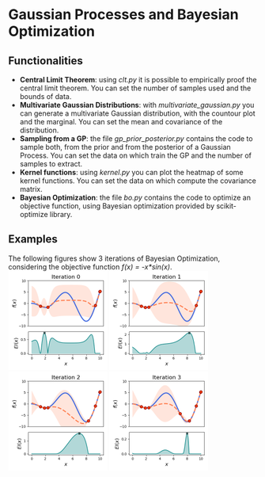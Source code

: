 # Gaussian Processes and Bayesian Optimization

## Functionalities
- **Central Limit Theorem**: using _clt.py_ it is possible to empirically proof the central limit theorem. You can set the number of samples used and the bounds of data.
- **Multivariate Gaussian Distributions**: with _multivariate_gaussian.py_ you can generate a multivariate Gaussian distribution, with the countour plot and the marginal. You can set the mean and covariance of the distribution.
- **Sampling from a GP**: the file _gp_prior_posterior.py_ contains the code to sample both, from the prior and from the posterior of a Gaussian Process. You can set the data on which train the GP and the number of samples to extract.  
- **Kernel functions**: using _kernel.py_ you can plot the heatmap of some kernel functions. You can set the data on which compute the covariance matrix.  
- **Bayesian Optimization**: the file _bo.py_ contains the code to optimize an objective function, using Bayesian optimization provided by scikit-optimize library. 

## Examples
The following figures show 3 iterations of Bayesian Optimization, considering the objective function _f(x) = -x*sin(x)_.  
<img src= "https://github.com/andreaponti5/GP-BO/blob/main/figures/bo_ei_0.png" width="200" height="200">
<img src= "https://github.com/andreaponti5/GP-BO/blob/main/figures/bo_ei_1.png" width="200" height="200">
<img src= "https://github.com/andreaponti5/GP-BO/blob/main/figures/bo_ei_2.png" width="200" height="200">
<img src= "https://github.com/andreaponti5/GP-BO/blob/main/figures/bo_ei_3.png" width="200" height="200">
